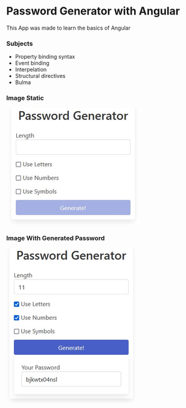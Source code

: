 # Password Generator with Angular

This App was made to learn the basics of Angular

### Subjects

- Property binding syntax
- Event binding
- Interpelation
- Structural directives
- Bulma

### Image Static

![name](https://github.com/matshel/password-generator-angular/blob/master/src/assets/images/pw-generator.jpg)

### Image With Generated Password

![name](https://github.com/matshel/password-generator-angular/blob/master/src/assets/images/pw-generator-generated.jpg)

